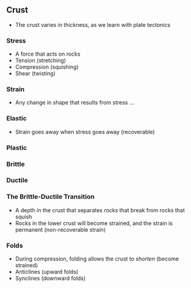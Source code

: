 ## Crust
* The crust varies in thickness, as we learn with plate tectonics
### Stress
* A force that acts on rocks
* Tension (stretching)
* Compression (squishing)
* Shear (twisting)
### Strain
* Any change in shape that results from stress
...
### Elastic
* Strain goes away when stress goes away (recoverable)
### Plastic
### Brittle
### Ductile
### The Brittle-Ductile Transition
* A depth in the crust that separates rocks that break from rocks that squish
* Rocks in the lower crust will become strained, and the strain is permanent (non-recoverable strain)
### Folds
* During compression, folding allows the crust to *shorten* (become strained)
* Anticlines (upward folds)
* Synclines (downward folds)